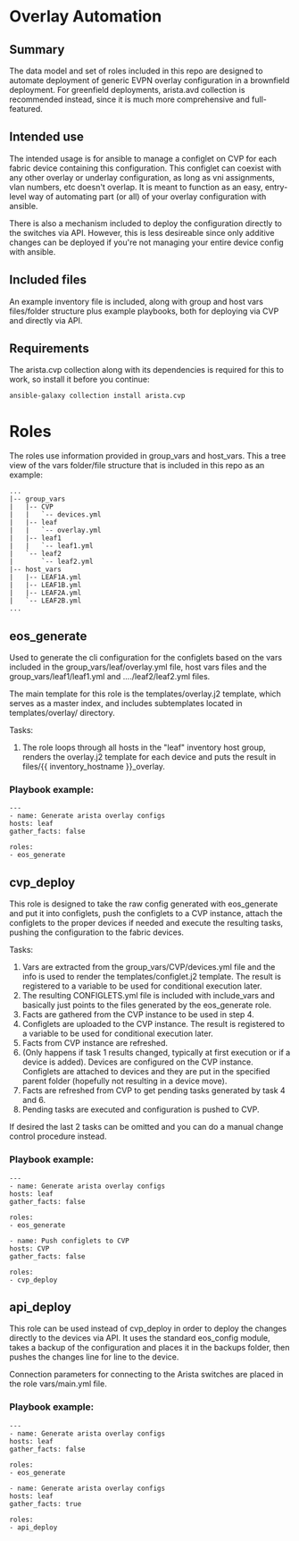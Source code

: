 # Overlay Automation

## Summary
The data model and set of roles included in this repo are designed to automate deployment of generic EVPN overlay configuration in a brownfield deployment. For greenfield deployments, arista.avd collection is recommended instead, since it is much more comprehensive and full-featured.

## Intended use
The intended usage is for ansible to manage a configlet on CVP for each fabric device containing this configuration. This configlet can coexist with any other overlay or underlay configuration, as long as vni assignments, vlan numbers, etc doesn't overlap. It is meant to function as an easy, entry-level way of automating part (or all) of your overlay configuration with ansible.

There is also a mechanism included to deploy the configuration directly to the switches via API. However, this is less desireable since only additive changes can be deployed if you're not managing your entire device config with ansible.

## Included files
An example inventory file is included, along with group and host vars files/folder structure plus example playbooks, both for deploying via CVP and directly via API.

## Requirements
The arista.cvp collection along with its dependencies is required for this to work, so install it before you continue:

    ansible-galaxy collection install arista.cvp

# Roles

The roles use information provided in group_vars and host_vars. This a tree view of the vars folder/file structure that is included in this repo as an example:

    ...
    |-- group_vars
    |   |-- CVP
    |   |   `-- devices.yml
    |   |-- leaf
    |   |   `-- overlay.yml
    |   |-- leaf1
    |   |   `-- leaf1.yml
    |   `-- leaf2
    |       `-- leaf2.yml
    |-- host_vars
    |   |-- LEAF1A.yml
    |   |-- LEAF1B.yml
    |   |-- LEAF2A.yml
    |   `-- LEAF2B.yml
    ...

## eos_generate
Used to generate the cli configuration for the configlets based on the vars included in the group_vars/leaf/overlay.yml file, host vars files and the group_vars/leaf1/leaf1.yml and ..../leaf2/leaf2.yml files.

The main template for this role is the templates/overlay.j2 template, which serves as a master index, and includes subtemplates located in templates/overlay/ directory.

Tasks:

1. The role loops through all hosts in the "leaf" inventory host group, renders the overlay.j2 template for each device and puts the result in files/{{ inventory_hostname }}_overlay.

### Playbook example:

    ---
    - name: Generate arista overlay configs
    hosts: leaf
    gather_facts: false
    
    roles:
    - eos_generate

## cvp_deploy
This role is designed to take the raw config generated with eos_generate and put it into configlets, push the configlets to a CVP instance, attach the configlets to the proper devices if needed and execute the resulting tasks, pushing the configuration to the fabric devices.

Tasks:

1. Vars are extracted from the group_vars/CVP/devices.yml file and the info is used to render the templates/configlet.j2 template. The result is registered to a variable to be used for conditional execution later.
2. The resulting CONFIGLETS.yml file is included with include_vars and basically just points to the files generated by the eos_generate role.
3. Facts are gathered from the CVP instance to be used in step 4.
4. Configlets are uploaded to the CVP instance. The result is registered to a variable to be used for conditional execution later.
5. Facts from CVP instance are refreshed.
6. (Only happens if task 1 results changed, typically at first execution or if a device is added). Devices are configured on the CVP instance. Configlets are attached to devices and they are put in the specified parent folder (hopefully not resulting in a device move).
7. Facts are refreshed from CVP to get pending tasks generated by task 4 and 6.
8. Pending tasks are executed and configuration is pushed to CVP.

If desired the last 2 tasks can be omitted and you can do a manual change control procedure instead.

### Playbook example:

    ---
    - name: Generate arista overlay configs
    hosts: leaf
    gather_facts: false
    
    roles:
    - eos_generate

    - name: Push configlets to CVP
    hosts: CVP
    gather_facts: false

    roles:
    - cvp_deploy

## api_deploy
This role can be used instead of cvp_deploy in order to deploy the changes directly to the devices via API. It uses the standard eos_config module, takes a backup of the configuration and places it in the backups folder, then pushes the changes line for line to the device.

Connection parameters for connecting to the Arista switches are placed in the role vars/main.yml file.

### Playbook example:

    ---
    - name: Generate arista overlay configs
    hosts: leaf
    gather_facts: false
    
    roles:
    - eos_generate

    - name: Generate arista overlay configs
    hosts: leaf
    gather_facts: true

    roles:
    - api_deploy

